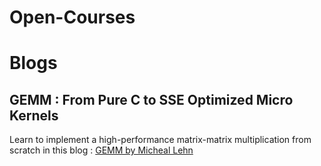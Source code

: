 
# Open-Courses



# Blogs

## GEMM : From Pure C to SSE Optimized Micro Kernels     
  Learn to implement a high-performance matrix-matrix multiplication from scratch in this blog : [GEMM by Micheal Lehn](http://apfel.mathematik.uni-ulm.de/~lehn/sghpc/gemm/)
